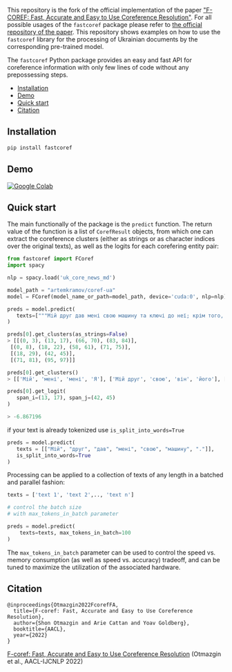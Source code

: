 This repository is the fork of the official implementation of the paper ["F-COREF: Fast, Accurate and Easy to Use Coreference Resolution"](https://arxiv.org/abs/2209.04280). For all possible usages of the `fastcoref` package please refer to [the official repository of the paper](https://github.com/shon-otmazgin/fastcoref). This repository shows examples on how to use the `fastcoref` library for the processing of Ukrainian documents by the corresponding pre-trained model.

The `fastcoref` Python package provides an easy and fast API for coreference information with only few lines of code without any prepossessing steps.

- [Installation](#installation)
- [Demo](#demo)
- [Quick start](#quick-start)
- [Citation](#citation)

## Installation

```python
pip install fastcoref
```

## Demo

[![Google Colab](https://colab.research.google.com/assets/colab-badge.svg)](https://colab.research.google.com/drive/1vsaH15DFDrmKB4aNsQ-9TCQGTW73uk1y?usp=sharing)

## Quick start

The main functionally of the package is the `predict` function.
The return value of the function is a list of `CorefResult` objects, from which one can extract the coreference clusters (either as strings or as character indices over the original texts), as well as the logits for each corefering entity pair:

```python
from fastcoref import FCoref
import spacy

nlp = spacy.load('uk_core_news_md')

model_path = "artemkramov/coref-ua"
model = FCoref(model_name_or_path=model_path, device='cuda:0', nlp=nlp)

preds = model.predict(
   texts=["""Мій друг дав мені свою машину та ключі до неї; крім того, він дав мені його книгу. Я з радістю її читаю."""]
)

preds[0].get_clusters(as_strings=False)
> [[(0, 3), (13, 17), (66, 70), (83, 84)],
 [(0, 8), (18, 22), (58, 61), (71, 75)],
 [(18, 29), (42, 45)],
 [(71, 81), (95, 97)]]

preds[0].get_clusters()
> [['Мій', 'мені', 'мені', 'Я'], ['Мій друг', 'свою', 'він', 'його'], ['свою машину', 'неї'], ['його книгу', 'її']]

preds[0].get_logit(
   span_i=(13, 17), span_j=(42, 45)
)

> -6.867196
```

if your text is already tokenized use `is_split_into_words=True`
```python
preds = model.predict(
   texts = [["Мій", "друг", "дав", "мені", "свою", "машину", "."]],
   is_split_into_words=True
)
```

Processing can be applied to a collection of texts of any length in a batched and parallel fashion:

```python
texts = ['text 1', 'text 2',.., 'text n']

# control the batch size 
# with max_tokens_in_batch parameter

preds = model.predict(
    texts=texts, max_tokens_in_batch=100
)
```

The `max_tokens_in_batch` parameter can be used to control the speed vs. memory consumption (as well as speed vs. accuracy) tradeoff, and can be tuned to maximize the utilization of the associated hardware.

## Citation

```
@inproceedings{Otmazgin2022FcorefFA,
  title={F-coref: Fast, Accurate and Easy to Use Coreference Resolution},
  author={Shon Otmazgin and Arie Cattan and Yoav Goldberg},
  booktitle={AACL},
  year={2022}
}
```

[F-coref: Fast, Accurate and Easy to Use Coreference Resolution](https://aclanthology.org/2022.aacl-demo.6) (Otmazgin et al., AACL-IJCNLP 2022)

